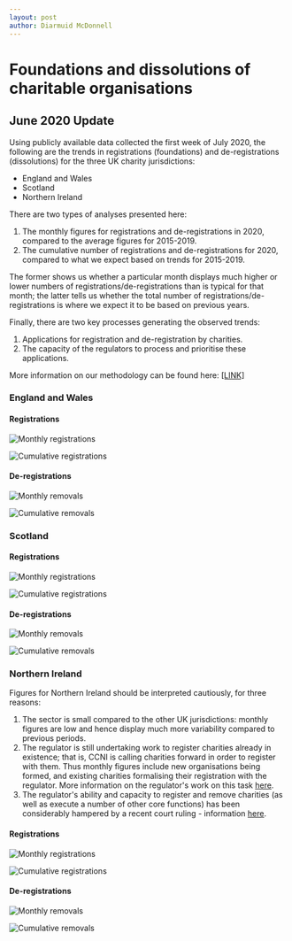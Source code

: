 ```yaml
---
layout: post
author: Diarmuid McDonnell
---
```


# Foundations and dissolutions of charitable organisations

## June 2020 Update

Using publicly available data collected the first week of July 2020, the following are the trends in registrations (foundations) and de-registrations (dissolutions) for the three UK charity jurisdictions:
* England and Wales
* Scotland
* Northern Ireland

There are two types of analyses presented here:
1. The monthly figures for registrations and de-registrations in 2020, compared to the average figures for 2015-2019.
2. The cumulative number of registrations and de-registrations for 2020, compared to what we expect based on trends for 2015-2019.

The former shows us whether a particular month displays much higher or lower numbers of registrations/de-registrations than is typical for that month; the latter tells us whether the total number of registrations/de-registrations is where we expect it to be based on previous years.

Finally, there are two key processes generating the observed trends:
1. Applications for registration and de-registration by charities.
2. The capacity of the regulators to process and prioritise these applications.

More information on our methodology can be found here: [ [LINK] ]({{site.url}}/methodology)

### England and Wales

#### Registrations

![Monthly registrations]({{site.url}}/figures/ew-monthly-registrations-2020-07-10.png)

![Cumulative registrations]({{site.url}}/figures/ew-monthly-cumulative-registrations-2020-07-10.png)

#### De-registrations

![Monthly removals]({{site.url}}/figures/ew-monthly-removals-2020-07-10.png)

![Cumulative removals]({{site.url}}/figures/ew-monthly-cumulative-removals-2020-07-10.png)

### Scotland

#### Registrations

![Monthly registrations]({{site.url}}/figures/scot-monthly-registrations-2020-07-10.png)

![Cumulative registrations]({{site.url}}/figures/scot-monthly-cumulative-registrations-2020-07-10.png)

#### De-registrations

![Monthly removals]({{site.url}}/figures/scot-monthly-removals-2020-07-10.png)

![Cumulative removals]({{site.url}}/figures/scot-monthly-cumulative-removals-2020-07-10.png)

### Northern Ireland

Figures for Northern Ireland should be interpreted cautiously, for three reasons:
1. The sector is small compared to the other UK jurisdictions: monthly figures are low and hence display much more variability compared to previous periods.
2. The regulator is still undertaking work to register charities already in existence; that is, CCNI is calling charities forward in order to register with them. Thus monthly figures include new organisations being formed, and existing charities formalising their registration with the regulator. More information on the regulator's work on this task [here](https://apps.charitycommissionni.org.uk/About_us/Contacting_us/FAQs.aspx#Registration%20begins%20date?).
3. The regulator's ability and capacity to register and remove charities (as well as execute a number of other core functions) has been considerably hampered by a recent court ruling - information [here](https://www.charitycommissionni.org.uk/news/legal-update/).

#### Registrations

![Monthly registrations]({{site.url}}/figures/ni-monthly-registrations-2020-07-10.png)

![Cumulative registrations]({{site.url}}/figures/ni-monthly-cumulative-registrations-2020-07-10.png)

#### De-registrations

![Monthly removals]({{site.url}}/figures/ni-monthly-removals-2020-07-10.png)

![Cumulative removals]({{site.url}}/figures/ni-monthly-cumulative-removals-2020-07-10.png)